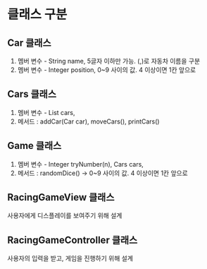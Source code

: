 # 클래스 구분

## Car 클래스

1. 멤버 변수 - String name, 5글자 이하만 가능. (,)로 자동차 이름을 구분
2. 멤버 변수 - Integer position, 0~9 사이의 값. 4 이상이면 1칸 앞으로

## Cars 클래스

1. 멤버 변수 - List<Car> cars, 
2. 메서드 : addCar(Car car), moveCars(), printCars()

## Game 클래스

1. 멤버 변수 - Integer tryNumber(n), Cars cars,
2. 메서드 : randomDice() -> 0~9 사이의 값. 4 이상이면 1칸 앞으로

## RacingGameView 클래스

사용자에게 디스플레이를 보여주기 위해 설계

## RacingGameController 클래스

사용자의 입력을 받고, 게임을 진행하기 위해 설계